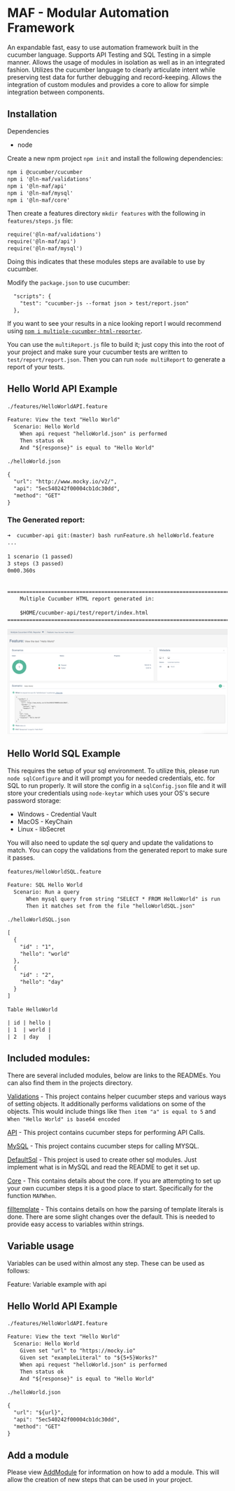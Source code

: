 # MAF - Modular Automation Framework

An expandable fast, easy to use automation framework built in the cucumber language.  Supports API Testing and SQL Testing in a simple manner.  Allows the usage of modules in isolation as well as in an integrated fashion.  Utilizes the cucumber language to clearly articulate intent while preserving test data for further debugging and record-keeping.  Allows the integration of custom modules and provides a core to allow for simple integration between components.

## Installation
Dependencies
- node

Create a new npm project `npm init` and install the following dependencies:
```
npm i @cucumber/cucumber
npm i '@ln-maf/validations'
npm i '@ln-maf/api'
npm i '@ln-maf/mysql'
npm i '@ln-maf/core'
```

Then create a features directory `mkdir features` with the following in `features/steps.js` file:
```
require('@ln-maf/validations')
require('@ln-maf/api')
require('@ln-maf/mysql')
```
Doing this indicates that these modules steps are available to use by cucumber.

Modify the `package.json` to use cucumber:
```
  "scripts": {
    "test": "cucumber-js --format json > test/report.json"
  },
```

If you want to see your results in a nice looking report I would recommend using [`npm i multiple-cucumber-html-reporter`](https://github.com/wswebcreation/multiple-cucumber-html-reporter).

You can use the `multiReport.js` file to build it; just copy this into the root of your project and make sure your cucumber tests are written to `test/report/report.json`.  Then you can run `node multiReport` to generate a report of your tests.


## Hello World API Example

`./features/HelloWorldAPI.feature`
```
Feature: View the text "Hello World"
  Scenario: Hello World
    When api request "helloWorld.json" is performed
    Then status ok
    And "${response}" is equal to "Hello World"
```
`./helloWorld.json`
```
{
  "url": "http://www.mocky.io/v2/",
  "api": "5ec540242f00004cb1dc30dd",
  "method": "GET"
}
```

### The Generated report:
```
➜  cucumber-api git:(master) bash runFeature.sh helloWorld.feature
...

1 scenario (1 passed)
3 steps (3 passed)
0m00.360s


=====================================================================================
    Multiple Cucumber HTML report generated in:

    $HOME/cucumber-api/test/report/index.html
=====================================================================================
```

![ApiResult](./APIResult.png)


## Hello World SQL Example

This requires the setup of your sql environment.  To utilize this, please run `node sqlConfigure` and it will prompt you for needed credentials, etc. for SQL to run properly.    It will store the config in a `sqlConfig.json` file and it will store your credentials using `node-keytar` which uses your OS's secure password storage:
- Windows - Credential Vault
- MacOS - KeyChain
- Linux - libSecret

You will also need to update the sql query and update the validations to match.  You can copy the validations from the generated report to make sure it passes.

`features/HelloWorldSQL.feature`
```
Feature: SQL Hello World
  Scenario: Run a query
      When mysql query from string "SELECT * FROM HelloWorld" is run
      Then it matches set from the file "helloWorldSQL.json"
```
`./helloWorldSQL.json`
```
[
  {
    "id" : "1",
    "hello": "world"
  },
  {
    "id" : "2",
    "hello": "day"
  }
]
```
`Table HelloWorld`
```
| id | hello |
| 1  | world |
| 2  | day   |
```

## Included modules:
There are several included modules, below are links to the READMEs.  You can also find them in the projects directory.

[Validations](packages/validations/README.md) - This project contains helper cucumber steps and various ways of setting objects.  It additionally performs validations on some of the objects.  This would include things like `Then item "a" is equal to 5` and `When "Hello World" is base64 encoded`

[API](packages/api/README.md) - This project contains cucumber steps for performing API Calls.

[MySQL](packages/mysql/README.md) - This project contains cucumber steps for calling MYSQL.

[DefaultSql](packages/defaultSQL/README.md) - This project is used to create other sql modules.  Just implement what is in MySQL and read the README to get it set up.

[Core](packages/core/README.md) - This contains details about the core.  If you are attempting to set up your own cucumber steps it is a good place to start.  Specifically for the function `MAFWhen`.

[filltemplate](packages/filltemplate/README.md) - This contains details on how the parsing of template literals is done.  There are some slight changes over the default.  This is needed to provide easy access to variables within strings.

## Variable usage
Variables can be used within almost any step.  These can be used as follows:

Feature: Variable example with api
## Hello World API Example

`./features/HelloWorldAPI.feature`
```
Feature: View the text "Hello World"
  Scenario: Hello World
    Given set "url" to "https://mocky.io"
    Given set "exampleLiteral" to "${5+5}Works?"
    When api request "helloWorld.json" is performed
    Then status ok
    And "${response}" is equal to "Hello World"
```
`./helloWorld.json`
```
{
  "url": "${url}",
  "api": "5ec540242f00004cb1dc30dd",
  "method": "GET"
}
```

## Add a module
Please view [AddModule](./AddModule.md) for information on how to add a module.  This will allow the creation of new steps that can be used in your project.
